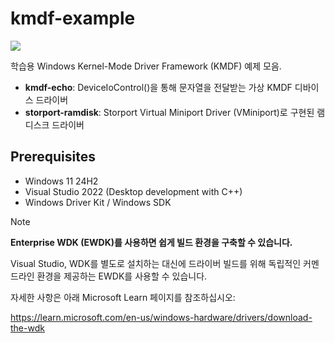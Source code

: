 # kmdf-example
<img src="https://img.shields.io/badge/c-064F8C?style=for-the-badge&logo=c&logoColor=white">

학습용 Windows Kernel-Mode Driver Framework (KMDF) 예제 모음.

- **kmdf-echo**: 
  DeviceIoControl()을 통해 문자열을 전달받는 가상 KMDF 디바이스 드라이버
- **storport-ramdisk**:
  Storport Virtual Miniport Driver (VMiniport)로 구현된 램 디스크 드라이버 

## Prerequisites
- Windows 11 24H2
- Visual Studio 2022 (Desktop development with C++)
- Windows Driver Kit / Windows SDK
> [!NOTE]
>**Enterprise WDK (EWDK)를 사용하면 쉽게 빌드 환경을 구축할 수 있습니다.**
>
> Visual Studio, WDK를 별도로 설치하는 대신에 드라이버 빌드를 위해 독립적인 커멘드라인 환경을 제공하는 EWDK를 사용할 수 있습니다.
>
> 
> 자세한 사항은 아래 Microsoft Learn 페이지를 참조하십시오:
> 
> https://learn.microsoft.com/en-us/windows-hardware/drivers/download-the-wdk
